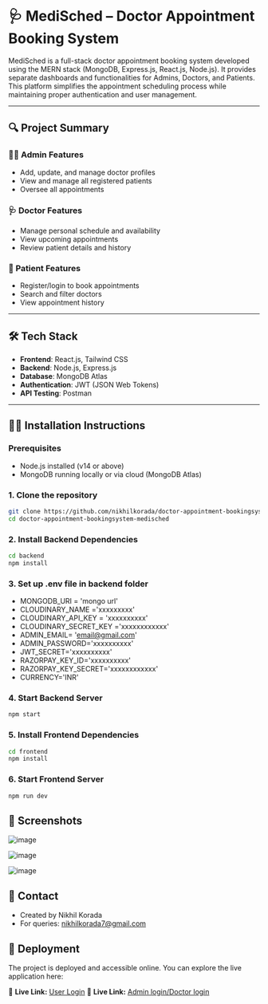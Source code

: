 # 🩺 MediSched – Doctor Appointment Booking System

MediSched is a full-stack doctor appointment booking system developed using the MERN stack (MongoDB, Express.js, React.js, Node.js). It provides separate dashboards and functionalities for Admins, Doctors, and Patients. This platform simplifies the appointment scheduling process while maintaining proper authentication and user management.

---

## 🔍 Project Summary

### 👨‍⚕️ Admin Features
- Add, update, and manage doctor profiles
- View and manage all registered patients
- Oversee all appointments

### 🩺 Doctor Features
- Manage personal schedule and availability
- View upcoming appointments
- Review patient details and history

### 👤 Patient Features
- Register/login to book appointments
- Search and filter doctors
- View appointment history

---

## 🛠️ Tech Stack

- **Frontend**: React.js, Tailwind CSS
- **Backend**: Node.js, Express.js
- **Database**: MongoDB Atlas
- **Authentication**: JWT (JSON Web Tokens)
- **API Testing**: Postman

---

## 🧑‍💻 Installation Instructions

### Prerequisites
- Node.js installed (v14 or above)
- MongoDB running locally or via cloud (MongoDB Atlas)

### 1. Clone the repository

```bash
git clone https://github.com/nikhilkorada/doctor-appointment-bookingsystem-medisched.git
cd doctor-appointment-bookingsystem-medisched
```

### 2. Install Backend Dependencies

```bash
cd backend
npm install
```

### 3. Set up .env file in backend folder

- MONGODB_URI = 'mongo url'
- CLOUDINARY_NAME ='xxxxxxxxx'
- CLOUDINARY_API_KEY = 'xxxxxxxxxx'
- CLOUDINARY_SECRET_KEY ='xxxxxxxxxxxx'
- ADMIN_EMAIL= 'email@gmail.com'
- ADMIN_PASSWORD='xxxxxxxxxx'
- JWT_SECRET='xxxxxxxxxx'
- RAZORPAY_KEY_ID='xxxxxxxxxx'
- RAZORPAY_KEY_SECRET='xxxxxxxxxxxx'
- CURRENCY='INR'

### 4. Start Backend Server

```bash
npm start
```

### 5. Install Frontend Dependencies

```bash
cd frontend
npm install
```
### 6. Start Frontend Server

```bash
npm run dev
```

## 📸 Screenshots

![image](https://github.com/user-attachments/assets/6e7ce63e-5e83-4990-a357-eed44ee9eee0)

![image](https://github.com/user-attachments/assets/83fe50fe-7733-4a0d-bb00-aa46d2558aae)

![image](https://github.com/user-attachments/assets/c69e6ea7-e110-4115-881c-aa9e85fc3cf9)

## 🤝 Contact

- Created by Nikhil Korada
- For queries: nikhilkorada7@gmail.com

## 🚀 Deployment

The project is deployed and accessible online. You can explore the live application here:

🔗 **Live Link:** [User Login](https://medisched-pfju.onrender.com) 
🔗 **Live Link:** [Admin login/Doctor login](https://medisched-panel.onrender.com) 
